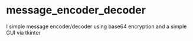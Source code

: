 # message_encoder_decoder
I simple message encoder/decoder using base64 encryption and a simple GUI via tkinter
